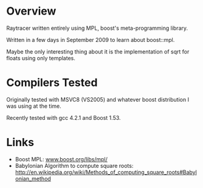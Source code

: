Overview
========

Raytracer written entirely using MPL, boost's meta-programming library.

Written in a few days in September 2009 to learn about boost::mpl.

Maybe the only interesting thing about it is the implementation of sqrt for floats using only templates.

Compilers Tested
================

Originally tested with MSVC8 (VS2005) and whatever boost distribution I was using at the time.

Recently tested with gcc 4.2.1 and Boost 1.53.

Links
=====

* Boost MPL: www.boost.org/libs/mpl/‎
* Babylonian Algorithm to compute square roots: http://en.wikipedia.org/wiki/Methods_of_computing_square_roots#Babylonian_method
